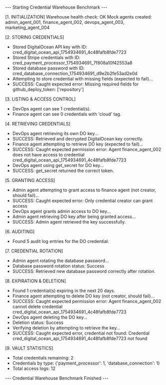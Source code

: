 --- Starting Credential Warehouse Benchmark ---

[1. INITIALIZATION]
Warehouse health check: OK
Mock agents created: admin_agent_001, finance_agent_002, devops_agent_003, marketing_agent_004

[2. STORING CREDENTIALS]
  - Stored DigitalOcean API key with ID: cred_digital_ocean_api_1754934691_4c48fafb8fde7723
  - Stored Stripe credentials with ID: cred_payment_processor_1754934691_7f808a10f42553a8
  - Stored database password with ID: cred_database_connection_1754934691_d9e2b2fe53ad2e0d
  - Attempting to store credential with missing fields (expected to fail)...
  - SUCCESS: Caught expected error: Missing required fields for github_deploy_token: ['repository']

[3. LISTING & ACCESS CONTROL]
  - DevOps agent can see 1 credential(s).
  - Finance agent can see 0 credentials with 'cloud' tag.

[4. RETRIEVING CREDENTIALS]
  - DevOps agent retrieving its own DO key...
  - SUCCESS: Retrieved and decrypted DigitalOcean key correctly.
  - Finance agent attempting to retrieve DO key (expected to fail)...
  - SUCCESS: Caught expected permission error: Agent finance_agent_002 does not have access to credential cred_digital_ocean_api_1754934691_4c48fafb8fde7723
  - DevOps agent using get_secret for DO key...
  - SUCCESS: get_secret returned the correct token.

[5. GRANTING ACCESS]
  - Admin agent attempting to grant access to finance agent (not creator, should fail)...
  - SUCCESS: Caught expected error: Only credential creator can grant access
  - DevOps agent grants admin access to DO key...
  - Admin agent retrieving DO key after being granted access...
  - SUCCESS: Admin agent retrieved the key successfully.

[6. AUDITING]
  - Found 5 audit log entries for the DO credential.

[7. CREDENTIAL ROTATION]
  - Admin agent rotating the database password...
  - Database password rotation status: Success
  - SUCCESS: Retrieved new database password correctly after rotation.

[8. EXPIRATION & DELETION]
  - Found 1 credential(s) expiring in the next 20 days.
  - Finance agent attempting to delete DO key (not creator, should fail)...
  - SUCCESS: Caught expected permission error: Agent finance_agent_002 cannot delete credential cred_digital_ocean_api_1754934691_4c48fafb8fde7723
  - DevOps agent deleting the DO key...
  - Deletion status: Success
  - Verifying deletion by attempting to retrieve the key...
  - SUCCESS: Caught expected error, credential not found: Credential cred_digital_ocean_api_1754934691_4c48fafb8fde7723 not found

[9. VAULT STATISTICS]
  - Total credentials remaining: 2
  - Credentials by type: {'payment_processor': 1, 'database_connection': 1}
  - Total access logs: 12

--- Credential Warehouse Benchmark Finished ---

